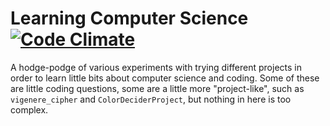 # Learning Computer Science [![Code Climate](https://codeclimate.com/github/emmasax1/LearningComputerScience/badges/gpa.svg)](https://codeclimate.com/github/emmasax1/LearningComputerScience)

A hodge-podge of various experiments with trying different projects in order to learn little bits about computer science and coding. Some of these are little coding questions, some are a little more "project-like", such as `vigenere_cipher` and `ColorDeciderProject`, but nothing in here is too complex.
